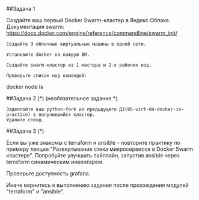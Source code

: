 ##Задача 1

Создайте ваш первый Docker Swarm-кластер в Яндекс Облаке. Документация swarm: https://docs.docker.com/engine/reference/commandline/swarm_init/

    Создайте 3 облачные виртуальные машины в одной сети.

    Установите docker на каждую ВМ.

    Создайте swarm-кластер из 1 мастера и 2-х рабочих нод.

    Проверьте список нод командой:

docker node ls

##Задача 2 (*) (необязательное задание *).

    Задеплойте ваш python-fork из предыдущего ДЗ(05-virt-04-docker-in-practice) в получившийся кластер.
    Удалите стенд.

##Задача 3 (*)

Если вы уже знакомы с terraform и ansible - повторите практику по примеру лекции "Развертывание стека микросервисов в Docker Swarm кластере". Попробуйте улучшить пайплайн, запустив ansible через terraform синамическим инвентарем.

Проверьте доступность grafana.

Иначе вернитесь к выполнению задания после прохождения модулей "terraform" и "ansible".
